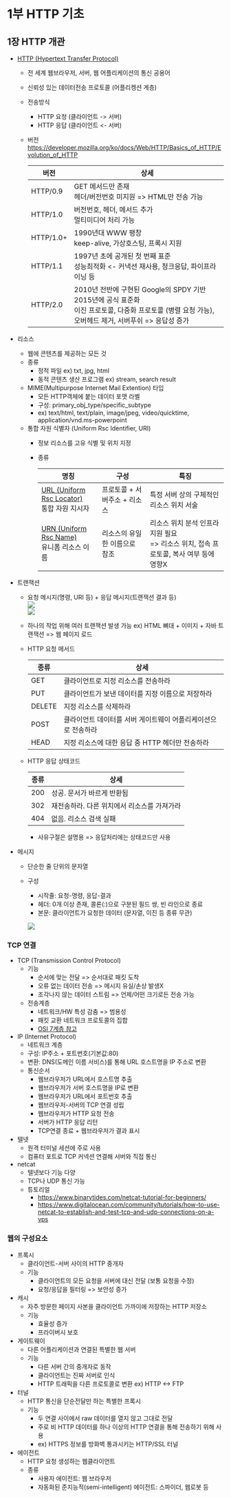 
# 1부 HTTP 기초

## 1장 HTTP 개관
+ [HTTP (Hypertext Transfer Protocol)](https://developer.mozilla.org/ko/docs/Web/HTTP/Overview)
  - 전 세계 웹브라우저, 서버, 웹 어플리케이션의 통신 공용어
  - 신뢰성 있는 데이터전송 프로토콜 (어플리켕션 계층)
  - 전송방식
    * HTTP 요청 (클라이언트 -> 서버)
    * HTTP 응답 (클라이언트 <- 서버)
  - 버전
    https://developer.mozilla.org/ko/docs/Web/HTTP/Basics_of_HTTP/Evolution_of_HTTP

    |버전|상세|
    |---|---|
    |HTTP/0.9 |GET 메서드만 존재 <br> 헤더/버전번호 미지원 => HTML만 전송 가능|
    |HTTP/1.0 |버전번호, 헤더, 메서드 추가 <br> 멀티미디어 처리 가능|
    |HTTP/1.0+ |1990년대 WWW 팽창 <br> keep-alive, 가상호스팅, 프록시 지원|
    |HTTP/1.1 |1997년 초에 공개된 첫 번째 표준 <br> 성능최적화 <- 커낵션 재사용, 청크응답, 파이프라이닝 등|
    |HTTP/2.0 |2010년 전반에 구현된 Google의 SPDY 기반 <br> 2015년에 공식 표준화 <br> 이진 프로토콜, 다중화 프로토콜 (병렬 요청 가능), 오버헤드 제거, 서버푸쉬 => 응답성 증가|

+ 리소스
  - 웹에 콘텐츠를 제공하는 모든 것
  - 종류
    * 정적 파일 ex) txt, jpg, html
    * 동적 콘텐츠 생산 프로그램 ex) stream, search result
  - MIME(Multipurpose Internet Mail Extention) 타입
    * 모든 HTTP객체에 붙는 데이터 포맷 라벨
    * 구성: primary_obj_type/specific_subtype
    * ex) text/html, text/plain, image/jpeg, video/quicktime, application/vnd.ms-powerpoint
  - 통합 자원 식별자 (Uniform Rsc Identifier, URI)  
    * 정보 리소스를 고유 식별 및 위치 지정 
    * 종류
     
      |명칭|구성|특징|
      |---|---|---|
      |[URL (Uniform Rsc Locator)](https://www.ietf.org/rfc/rfc2396.txt)<br>통합 자원 지시자|프로토콜 + 서버주소 + 리소스| 특정 서버 상의 구체적인 리소스 위치 서술|
      |[URN (Uniform Rsc Name)](https://www.ietf.org/rfc/rfc2141.txt)<br>유니폼 리소스 이름| 리소스의 유일한 이름으로 참조 | 리소스 위치 분석 인프라 지원 필요 <br> => 리소스 위치, 접속 프로토콜, 복사 여부 등에 영향X | 

+ 트랜잭션
  - 요청 메시지(명령, URI 등) + 응답 메시지(트랜잭션 결과 등)  
    ![](https://mdn.mozillademos.org/files/13687/HTTP_Request.png)  
    ![](https://mdn.mozillademos.org/files/13691/HTTP_Response.png)
  - 하나의 작업 위해 여러 트랜잭션 발생 가능 
    ex) HTML 뼈대 + 이미지 + 자바 트랜잭션 => 웹 페이지 로드
  - HTTP 요청 메서드
  
    |종류|상세|
    |---|---|
    |GET |클라이언트로 지정 리소스를 전송하라 |
    |PUT |클라이언트가 보낸 데이터를 지정 이름으로 저장하라 |
    |DELETE |지정 리소스를 삭제하라 |
    |POST |클라이언트 데이터를 서버 게이트웨이 어플리케이션으로 전송하라 |
    |HEAD |지정 리소스에 대한 응답 중 HTTP 헤더만 전송하라 |

  - HTTP 응답 상태코드

    |종류|상세|
    |---|---|
    |200 |성공. 문서가 바르게 반환됨 |
    |302 |재전송하라. 다른 위치에서 리소스를 가져가라 |
    |404 |없음. 리소스 검색 실패 |

    * 사유구절은 설명용 => 응답처리에는 상태코드만 사용

+ 메시지
  - 단순한 줄 단위의 문자열
  - 구성
    * 시작줄: 요청-명령, 응답-결과
    * 헤더: 0개 이상 존재, 콜론(:)으로 구분된 필드 쌍, 빈 라인으로 종료
    * 본문: 클라이언트가 요청한 데이터 (문자열, 이진 등 종류 무관)  

    ![](https://mdn.mozillademos.org/files/13827/HTTPMsgStructure2.png)

### TCP 연결
+ TCP (Transmission Control Protocol)
  - 기능
    * 순서에 맞는 전달 => 순서대로 패킷 도착
    * 오류 없는 데이터 전송 => 메시지 유실/손상 발생X
    * 조각나지 않는 데이터 스트림 => 언제/어떤 크기로든 전송 가능
  - 전송계층 
    * 네트워크/HW 특성 감춤 => 범용성
    * 패킷 교환 네트워크 프로토콜의 집합 
    * [OSI 7계층 참고](https://medium.com/harrythegreat/osi%EA%B3%84%EC%B8%B5-tcp-ip-%EB%AA%A8%EB%8D%B8-%EC%89%BD%EA%B2%8C-%EC%95%8C%EC%95%84%EB%B3%B4%EA%B8%B0-f308b1115359) 
+ IP (Internet Protocol)
  - 네트워크 계층
  - 구성: IP주소 + 포트번호(기본값:80)
  - 변환: DNS(도메인 이름 서비스)를 통해 URL 호스트명을 IP 주소로 변환
  - 통신순서
    * 웹브라우저가 URL에서 호스트명 추출
    * 웹브라우저가 서버 호스트명을 IP로 변환 
    * 웹브라우저가 URL에서 포트번호 추출
    * 웹브라우저-서버의 TCP 연결 성립
    * 웹브라우저가 HTTP 요청 전송
    * 서버가 HTTP 응답 리턴
    * TCP연결 종료 + 웹브라우저가 결과 표시
+ 텔넷
  - 원격 터미널 세션에 주로 사용
  - 컴퓨터 포트로 TCP 커넥션 연결해 서버와 직접 통신
+ netcat
  - 텔넷보다 기능 다양
  - TCP나 UDP 통신 가능
  - 튜토리얼
    * https://www.binarytides.com/netcat-tutorial-for-beginners/
    * https://www.digitalocean.com/community/tutorials/how-to-use-netcat-to-establish-and-test-tcp-and-udp-connections-on-a-vps 

### 웹의 구성요소
+ 프록시
  - 클라이언트-서버 사이의 HTTP 중개자
  - 기능
    * 클라이언트의 모든 요청을 서버에 대신 전달 (보통 요청을 수정)
    * 요청/응답을 필터링 => 보안성 증가
+ 캐시
  - 자주 방문한 페이지 사본을 클라이언트 가까이에 저장하는 HTTP 저장소
  - 기능
    *  효율성 증가
    *  프라이버시 보호
+ 게이트웨이
  - 다른 어플리케이션과 연결된 특별한 웹 서버 
  - 기능
    * 다른 서버 간의 중개자로 동작
    * 클라이언트는 진짜 서버로 인식
    * HTTP 트래픽을 다른 프로토콜로 변환 ex) HTTP <-> FTP
+ 터널
  - HTTP 통신을 단순전달만 하는 특별한 프록시 
  - 기능
    * 두 연결 사이에서 raw 데이터를 열지 않고 그대로 전달
    * 주로 비 HTTP 데이터를 하나 이상의 HTTP 연결을 통해 전송하기 위해 사용 
    * ex) HTTPS 정보를 방화벽 통과시키는 HTTP/SSL 터널
+ 에이전트
  - HTTP 요청 생성하는 웹클라이언트
  - 종류
    * 사용자 에이전트: 웹 브라우저
    * 자동화된 준지능적(semi-intelligent) 에이전트: 스파이더, 웹로봇 등